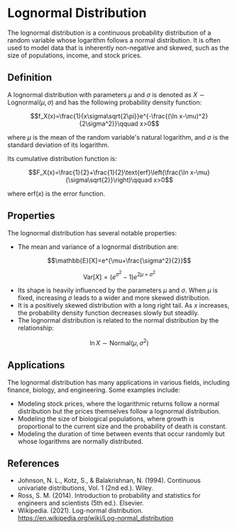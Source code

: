 # Lognormal Distribution

The lognormal distribution is a continuous probability distribution of a random variable whose logarithm follows a normal distribution. It is often used to model data that is inherently non-negative and skewed, such as the size of populations, income, and stock prices.

## Definition

A lognormal distribution with parameters $\mu$ and $\sigma$ is denoted as $X\sim \text{Lognormal}(\mu,\sigma)$ and has the following probability density function:

$$f_X(x)=\frac{1}{x\sigma\sqrt{2\pi}}e^{-\frac{(\ln x-\mu)^2}{2\sigma^2}}\qquad x>0$$

where $\mu$ is the mean of the random variable's natural logarithm, and $\sigma$ is the standard deviation of its logarithm.

Its cumulative distribution function is:

$$F_X(x)=\frac{1}{2}+\frac{1}{2}\text{erf}\left(\frac{\ln x-\mu}{\sigma\sqrt{2}}\right)\qquad x>0$$

where $\text{erf}(x)$ is the error function.

## Properties

The lognormal distribution has several notable properties:

- The mean and variance of a lognormal distribution are:

$$\mathbb{E}[X]=e^{\mu+\frac{\sigma^2}{2}}$$

$$\text{Var}[X]=(e^{\sigma^2}-1)e^{2\mu+\sigma^2}$$

- Its shape is heavily influenced by the parameters $\mu$ and $\sigma$. When $\mu$ is fixed, increasing $\sigma$ leads to a wider and more skewed distribution.
- It is a positively skewed distribution with a long right tail. As $x$ increases, the probability density function decreases slowly but steadily.
- The lognormal distribution is related to the normal distribution by the relationship:

$$\ln X\sim \text{Normal}(\mu,\sigma^2)$$

## Applications

The lognormal distribution has many applications in various fields, including finance, biology, and engineering. Some examples include:

- Modeling stock prices, where the logarithmic returns follow a normal distribution but the prices themselves follow a lognormal distribution.
- Modeling the size of biological populations, where growth is proportional to the current size and the probability of death is constant.
- Modeling the duration of time between events that occur randomly but whose logarithms are normally distributed.

## References

- Johnson, N. L., Kotz, S., & Balakrishnan, N. (1994). Continuous univariate distributions, Vol. 1 (2nd ed.). Wiley.
- Ross, S. M. (2014). Introduction to probability and statistics for engineers and scientists (5th ed.). Elsevier.
- Wikipedia. (2021). Log-normal distribution. https://en.wikipedia.org/wiki/Log-normal_distribution
